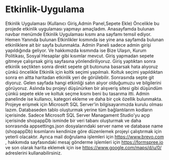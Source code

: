 # Etkinlik-Uygulama
Etkinlik Uygulaması (Kullanıcı Giriş,Admin Panel,Sepete Ekle)
Öncelikle bu projede etkinlik uygulaması yapmayı amaçladım. Anasayfamda bulunan navbar menümde Etkinlik Uygulaması kısmı ana sayfamı temsil ediyor.
Hemen Yanında bulunan Etkinlikler kısmında ise yine ana sayfamda bulunan etkinliklere ait bir sayfa bulunmakta. Admin Paneli sadece admin girişi 
yapıldığında geliyor. Ve hakkımızda kısmında ise Bize Ulaşın, Kurum Politikası, Sosyal Hesaplar gibi kısımlar mevcut. Giriş yapmadan sepete gitmeye çalışırsak
giriş sayfasına yönlendiriliyoruz. Giriş yaptıktan sonra etkinlik seçtikten sonra direkt sepete git butonuna basarsak hata alıyoruz çünkü öncelikle
Etkinlik için koltk seçimi yapılmalı. Koltuk seçimi yapıldıktan sonra en altta haritadan etkinlik yeri de görülebilir. Sonrasında septe git diyoruz.
Gelen sayfada hangi etkinliği satın alıyor olduğumuzu ve bilgilerini görüyoruz. Aslında bu projeyi düşünürken bir alışveriş sitesi gibi düşündüm çünkü
sepete ekle ve koltuk seçme kısmı beni bu tasarıma itti. Admin panelinde ise kullanıcı, kategori ekleme ve daha bir çok özellik bulunmakta. Projeye erişmek için
Microsoft SQL Server'in bilgisayarımızda kurulu olması lazım. Databaseden tablo oluşturmak yerine tüm bağlantılarım kodların içerisinde.
Sadece Microsoft SQL Server Managament Studio'yu açıp içerisinde shopappDb isminde bir veri tabanı oluşturmak ve daha sonrasında appsettings.json dosyalarındaki server name ve
database name (shopappDb) kısımlarını kendinize göre düzenlemek projeyi çalıştırmak için yeterli olacaktır.
Ayrıca mail doğrulama işlemleri için https://www.brevo.com , hakkımıda sayfasındaki mesaj gönderme işlemleri için https://formspree.io ve son olarak 
harita eklemek için ise https://www.google.com/maps/d/u/0/ adreslerini kullanabilirsiniz. 
